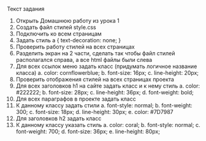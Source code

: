 Текст задания

1. Открыть Домашнюю работу из урока 1
2. Создать файл стилей style.css
3. Подключить ко всем страницам
4. Задать стиль
   a {
   text-decoration: none;
   }
5. Проверить работу стилей на всех страницах
6. Разделить экран на 2 части, сделать так чтобы файл стилей располагался справа, а все html файлы были слева
7. Для всех ссылок меню задать класс (придумать логичное название класса)
   a. color: cornflowerblue;
   b. font-size: 16px;
   c. line-height: 20px;
8. Проверить отображения стилей на всех страницах проекта
9. Для всех заголовков h1 на сайте задать класс и к нему стиль
   a. color: #222222;
   b. font-size: 28px;
   c. line-height: 36px;
   d. font-weight: bold;
10. Для всех параграфов в проекте задать класс
11. К данному классу задать стили
    a. font-style: normal;
    b. font-weight: 300;
    c. font-size: 18px;
    d. line-height: 30px;
    e. color: #7D7987
12. Для заголовков h2 задать класс
13. К данному классу указать стиль
    a. color: coral;
    b. font-style: normal;
    c. font-weight: 700;
    d. font-size: 36px;
    e. line-height: 80px;
